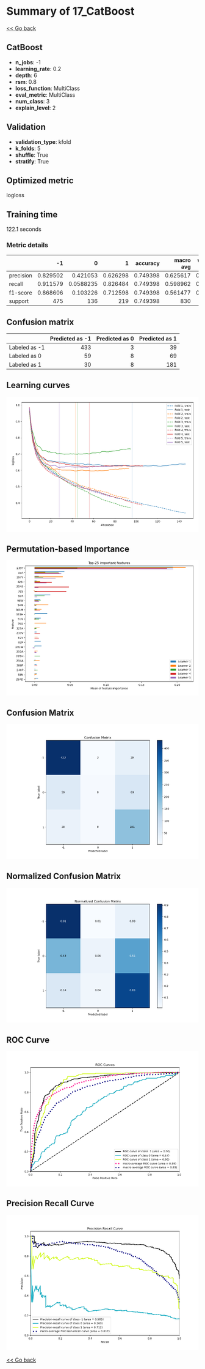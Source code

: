 # Summary of 17_CatBoost

[<< Go back](../README.md)


## CatBoost
- **n_jobs**: -1
- **learning_rate**: 0.2
- **depth**: 6
- **rsm**: 0.8
- **loss_function**: MultiClass
- **eval_metric**: MultiClass
- **num_class**: 3
- **explain_level**: 2

## Validation
 - **validation_type**: kfold
 - **k_folds**: 5
 - **shuffle**: True
 - **stratify**: True

## Optimized metric
logloss

## Training time

122.1 seconds

### Metric details
|           |         -1 |           0 |          1 |   accuracy |   macro avg |   weighted avg |   logloss |
|:----------|-----------:|------------:|-----------:|-----------:|------------:|---------------:|----------:|
| precision |   0.829502 |   0.421053  |   0.626298 |   0.749398 |    0.625617 |       0.708959 |  0.631446 |
| recall    |   0.911579 |   0.0588235 |   0.826484 |   0.749398 |    0.598962 |       0.749398 |  0.631446 |
| f1-score  |   0.868606 |   0.103226  |   0.712598 |   0.749398 |    0.561477 |       0.702031 |  0.631446 |
| support   | 475        | 136         | 219        |   0.749398 |  830        |     830        |  0.631446 |


## Confusion matrix
|               |   Predicted as -1 |   Predicted as 0 |   Predicted as 1 |
|:--------------|------------------:|-----------------:|-----------------:|
| Labeled as -1 |               433 |                3 |               39 |
| Labeled as 0  |                59 |                8 |               69 |
| Labeled as 1  |                30 |                8 |              181 |

## Learning curves
![Learning curves](learning_curves.png)

## Permutation-based Importance
![Permutation-based Importance](permutation_importance.png)
## Confusion Matrix

![Confusion Matrix](confusion_matrix.png)


## Normalized Confusion Matrix

![Normalized Confusion Matrix](confusion_matrix_normalized.png)


## ROC Curve

![ROC Curve](roc_curve.png)


## Precision Recall Curve

![Precision Recall Curve](precision_recall_curve.png)



[<< Go back](../README.md)
